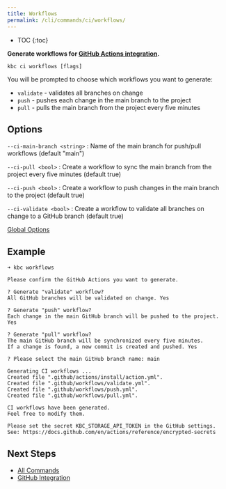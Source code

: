 ```yaml
---
title: Workflows
permalink: /cli/commands/ci/workflows/
---
```


* TOC
{:toc}

**Generate workflows for [GitHub Actions integration](/cli/github-integration/).**

```
kbc ci workflows [flags]
```

You will be prompted to choose which workflows you want to generate:
- `validate` - validates all branches on change
- `push` - pushes each change in the main branch to the project
- `pull` - pulls the main branch from the project every five minutes

## Options

`--ci-main-branch <string>`
: Name of the main branch for push/pull workflows (default "main")

`--ci-pull <bool>`
: Create a workflow to sync the main branch from the project every five minutes (default true)

`--ci-push <bool>`
: Create a workflow to push changes in the main branch to the project (default true)

`--ci-validate <bool>`
: Create a workflow to validate all branches on change to a GitHub branch (default true)

[Global Options](/cli/commands/#global-options)

## Example

```
➜ kbc workflows

Please confirm the GitHub Actions you want to generate.

? Generate "validate" workflow?
All GitHub branches will be validated on change. Yes

? Generate "push" workflow?
Each change in the main GitHub branch will be pushed to the project. Yes

? Generate "pull" workflow?
The main GitHub branch will be synchronized every five minutes.
If a change is found, a new commit is created and pushed. Yes

? Please select the main GitHub branch name: main

Generating CI workflows ...
Created file ".github/actions/install/action.yml".
Created file ".github/workflows/validate.yml".
Created file ".github/workflows/push.yml".
Created file ".github/workflows/pull.yml".

CI workflows have been generated.
Feel free to modify them.

Please set the secret KBC_STORAGE_API_TOKEN in the GitHub settings.
See: https://docs.github.com/en/actions/reference/encrypted-secrets
```

## Next Steps

- [All Commands](/cli/commands/)
- [GitHub Integration](/cli/github-integration/)
